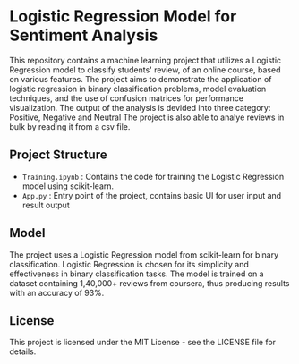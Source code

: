 # Logistic Regression Model for Sentiment Analysis

This repository contains a machine learning project that utilizes a Logistic Regression model to classify students' review, of an online course, based on various features. The project aims to demonstrate the application of logistic regression in binary classification problems, model evaluation techniques, and the use of confusion matrices for performance visualization.
The output of the analysis is devided into three category: Positive, Negative and Neutral
The project is also able to analye reviews in bulk by reading it from a csv file.

## Project Structure

- `Training.ipynb` : Contains the code for training the Logistic Regression model using scikit-learn.
- `App.py` : Entry point of the project, contains basic UI for user input and result output

## Model

The project uses a Logistic Regression model from scikit-learn for binary classification. Logistic Regression is chosen for its simplicity and effectiveness in binary classification tasks.
The model is trained on a dataset containing 1,40,000+ reviews from coursera, thus producing results with an accuracy of 93%.

## License
This project is licensed under the MIT License - see the LICENSE file for details.
